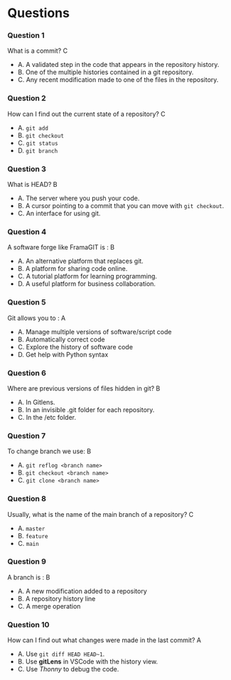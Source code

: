 # Questions

### Question 1

What is a commit? C

- A. A validated step in the code that appears in the repository history.
- B. One of the multiple histories contained in a git repository.
- C. Any recent modification made to one of the files in the repository.

### Question 2

How can I find out the current state of a repository? C

- A. `git add`
- B. `git checkout`
- C. `git status`
- D. `git branch`

### Question 3 

What is HEAD? B

- A. The server where you push your code.
- B. A cursor pointing to a commit that you can move with `git checkout`.
- C. An interface for using git.

### Question 4

A software forge like FramaGIT is : B

- A. An alternative platform that replaces git.
- B. A platform for sharing code online.
- C. A tutorial platform for learning programming.
- D. A useful platform for business collaboration.

### Question 5

Git allows you to : A

- A. Manage multiple versions of software/script code
- B. Automatically correct code
- C. Explore the history of software code
- D. Get help with Python syntax

### Question 6

Where are previous versions of files hidden in git? B

- A. In Gitlens.
- B. In an invisible .git folder for each repository.
- C. In the /etc folder.

### Question 7

To change branch we use: B

- A. `git reflog <branch name>`
- B. `git checkout <branch name>`
- C. `git clone <branch name>`

### Question 8

Usually, what is the name of the main branch of a repository? C

- A. `master`
- B. `feature`
- C. `main`

### Question 9

A branch is : B

- A. A new modification added to a repository
- B. A repository history line
- C. A merge operation

### Question 10

How can I find out what changes were made in the last commit? A

- A. Use `git diff HEAD HEAD~1`.
- B. Use **gitLens** in VSCode with the history view.
- C. Use _Thonny_ to debug the code.
